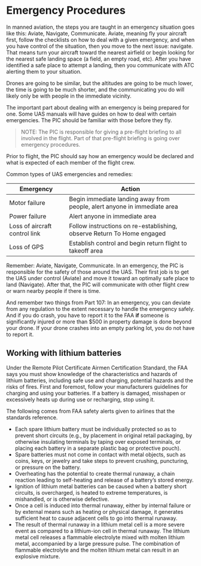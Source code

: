 # Emergency Procedures

In manned aviation, the steps you are taught in an emergency situation goes like this: Aviate, Navigate, Communicate. Aviate, meaning fly your aircraft first, follow the checklists on how to deal with a given emergency, and when you have control of the situation, then you move to the next issue: navigate. That means turn your aircraft toward the nearest airfield or begin looking for the nearest safe landing space (a field, an empty road, etc). After you have identified a safe place to attempt a landing, then you communicate with ATC alerting them to your situation.

Drones are going to be similar, but the altitudes are going to be much lower, the time is going to be much shorter, and the communicating you do will likely only be with people in the immediate vicinity.

The important part about dealing with an emergency is being prepared for one. Some UAS manuals will have guides on how to deal with certain emergencies. The PIC should be familiar with those before they fly.

> NOTE: The PIC is responsible for giving a pre-flight briefing to all involved in the flight. Part of that pre-flight briefing is going over emergency procedures.

Prior to flight, the PIC should say how an emergency would be declared and what is expected of each member of the flight crew.

Common types of UAS emergencies and remedies:

|Emergency                    |Action                                                                  |
|-----------------------------|------------------------------------------------------------------------|
|Motor failure                |Begin immediate landing away from people, alert anyone in immediate area|
|Power failure                |Alert anyone in immediate area                                          |
|Loss of aircraft control link|Follow instructions on re-establishing, observe Return To Home engaged  |
|Loss of GPS                  |Establish control and begin return flight to takeoff area               |

Remember: Aviate, Navigate, Communicate. In an emergency, the PIC is responsible for the safety of those around the UAS. Their first job is to get the UAS under control (Aviate) and move it toward an optimally safe place to land (Navigate). After that, the PIC will communicate with other flight crew or warn nearby people if there is time.

And remember two things from Part 107: In an emergency, you can deviate from any regulation to the extent necessary to handle the emergency safely. And if you do crash, you have to report it to the FAA **if** someone is significantly injured or more than \$500 in property damage is done beyond your drone. If your drone crashes into an empty parking lot, you do not have to report it.

## Working with lithium batteries

Under the Remote Pilot Certificate Airmen Certification Standard, the FAA says you must show knowledge of the characteristics and hazards of lithium batteries, including safe use and charging, potential hazards and the risks of fires. First and foremost, follow your manufacturers guidelines for charging and using your batteries. If a battery is damaged, misshapen or excessively heats up during use or recharging, stop using it.

The following comes from FAA safety alerts given to airlines that the standards reference.

* Each spare lithium battery must be individually protected so as to prevent short circuits (e.g., by placement in original retail packaging, by otherwise insulating terminals by taping over exposed terminals, or placing each battery in a separate plastic bag or protective pouch).
* Spare batteries must not come in contact with metal objects, such as coins, keys, or jewelry and take steps to prevent crushing, puncturing, or pressure on the battery.
* Overheating has the potential to create thermal runaway, a chain reaction leading to self-heating and release of a battery’s stored energy.
* Ignition of lithium metal batteries can be caused when a battery short circuits, is overcharged, is heated to extreme temperatures, is mishandled, or is otherwise defective.
* Once a cell is induced into thermal runaway, either by internal failure or by external means such as heating or physical damage, it generates sufficient heat to cause adjacent cells to go into thermal runaway.
* The result of thermal runaway in a lithium metal cell is a more severe event as compared to a lithium-ion cell in thermal runaway. The lithium metal cell releases a flammable electrolyte mixed with molten lithium metal, accompanied by a large pressure pulse. The combination of flammable electrolyte and the molten lithium metal can result in an explosive mixture.
